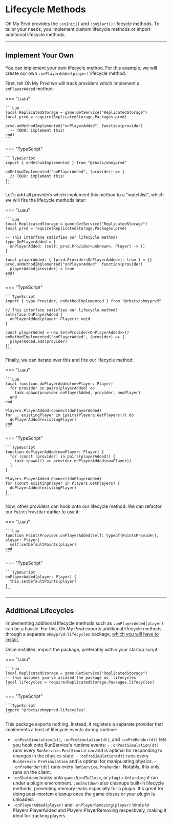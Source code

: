 # Lifecycle Methods

Oh My Prvd provides the `:onInit()` and `:onStart()` lifecycle methods. To
tailor your needs, you implement custom lifecycle methods or import additional
lifecycle methods.

---

## Implement Your Own

You can implement your own lifecycle method. For this example, we will create
our own `:onPlayerAdded(player)` lifecycle method.

First, tell Oh My Prvd we will track providers which implement a `onPlayerAdded`
method:

=== "Luau"

    ```Lua
    local ReplicatedStorage = game:GetService("ReplicatedStorage")
    local prvd = require(ReplicatedStorage.Packages.prvd)

    prvd.onMethodImplemented("onPlayerAdded", function(provider)
      -- TODO: implement this!
    end)
    ```

=== "TypeScript"

    ```TypeScript
    import { onMethodImplemented } from "@rbxts/ohmyprvd"

    onMethodImplemented("onPlayerAdded", (provider) => {
      // TODO: implement this!
    })
    ```

Let's add all providers which implement this method to a "watchlist", which we
will fire the lifecycle methods later:

=== "Luau"

    ```Lua
    local ReplicatedStorage = game:GetService("ReplicatedStorage")
    local prvd = require(ReplicatedStorage.Packages.prvd)

    -- This interface satisfies our lifecycle method!
    type OnPlayerAdded = {
      onPlayerAdded: (self: prvd.Provider<unknown>, Player) -> ()
    }

    local playerAdded: { [prvd.Provider<OnPlayerAdded>]: true } = {}
    prvd.onMethodImplemented("onPlayerAdded", function(provider)
      playerAdded[provider] = true
    end)
    ```

=== "TypeScript"

    ```TypeScript
    import { type Provider, onMethodImplemented } from "@rbxts/ohmyprvd"

    // This interface satisfies our lifecycle method!
    interface OnPlayerAdded {
      onPlayerAdded(player: Player): void
    }

    const playerAdded = new Set<Provider<OnPlayerAdded>>()
    onMethodImplemented("onPlayerAdded", (provider) => {
      playerAdded.add(provider)
    })
    ```

Finally, we can iterate over this and fire our lifecycle method:

=== "Luau"

    ```Lua
    local function doPlayerAdded(newPlayer: Player)
      for provider in pairs(playerAdded) do
        task.spawn(provider.onPlayerAdded, provider, newPlayer)
      end
    end

    Players.PlayerAdded:Connect(doPlayerAdded)
    for _, existingPlayer in ipairs(Players:GetPlayers()) do
      doPlayerAdded(existingPlayer)
    end
    ```

=== "TypeScript"

    ```TypeScript
    function doPlayerAdded(newPlayer: Player) {
      for (const [provider] in pairs(playerAdded)) {
        task.spawn(() => provider.onPlayerAdded(newPlayer))
      }
    }

    Players.PlayerAdded.Connect(doPlayerAdded)
    for (const existingPlayer in Players.GetPlayers) {
      doPlayerAdded(existingPlayer)
    }
    ```

Now, other providers can hook onto our lifecycle method. We can refactor our
`PointsProvider` earlier to use it:

=== "Luau"

    ```Lua
    function PointsProvider.onPlayerAdded(self: typeof(PointsProvider), player: Player)
      self:setDefaultPoints(player)
    end
    ```

=== "TypeScript"

    ```TypeScript
    onPlayerAdded(player: Player) {
      this.setDefaultPoints(player)
    }
    ```

---

## Additional Lifecycles

Implementing additional lifecycle methods such as `:onPlayerAdded(player)` can
be a hassle. For this, Oh My Prvd exports additional lifecycle methods through a
separate `ohmyprvd-lifecycles` package, [which you will have to
install.](../installation.md)

Once installed, import the package, preferably within your startup script:

=== "Luau"

    ```Lua
    local ReplicatedStorage = game:GetService("ReplicatedStorage")
    -- this assumes you've aliased the package as `lifecycles`
    local lifecycles = require(ReplicatedStorage.Packages.lifecycles)
    ```

=== "TypeScript"

    ```TypeScript
    import "@rbxts/ohmyprvd-lifecycles"
    ```

This package exports nothing. Instead, it registers a separate provider that
implements a host of lifecycle events during runtime:

- `:onPostSimulation(dt)`, `:onPreSimulation(dt)`, and `:onPreRender(dt)` lets you
  hook onto RunService's runtime events:
      - `:onPostSimulation(dt)` runs every `RunService.PostSimulation` and is
        optimal for responding to changes in the physics state.
      - `:onPreSimulation(dt)` runs every `RunService.PreSimulation` and is
        optimal for manipulating physics.
      - `:onPreRender(dt)` runs every `RunService.PreRender`. Notably, this only
        runs on the client.
- `:onShutdown` hooks onto `game:BindToClose`, or `plugin.Unloading` if ran
  under a plugin environment. `:onShutdown` also cleanups built-in lifecycle
  methods, preventing memory leaks especially for a plugin. It's great for doing
  post-mortem cleanup once the game closes or your plugin is unloaded.
- `:onPlayerAdded(player)` and `:onPlayerRemoving(player)` binds to
  Players.PlayerAdded and Players.PlayerRemoving respectively, making it ideal
  for tracking players.
